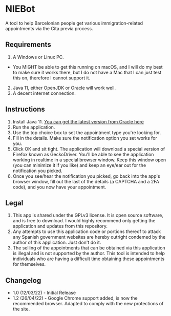 # NIEBot
A tool to help Barcelonian people get various immigration-related appointments via the Cita previa process.

## Requirements
1. A Windows or Linux PC.
  - You MIGHT be able to get this running on macOS, and I will do my best to make sure it works there, but I do not have a Mac that I can just test this on, therefore I cannot support it.
2. Java 11, either OpenJDK or Oracle will work well.
3. A decent internet connection.

## Instructions
1. Install Java 11. [You can get the latest version from Oracle here](https://www.oracle.com/java/technologies/javase/jdk11-archive-downloads.html)
2. Run the application.
3. Use the top choice box to set the appointment type you're looking for.
4. Fill in the details. Make sure the notification option you set works for you.
5. Click OK and sit tight. The application will download a special version of Firefox known as GeckoDriver. You'll be able to see the application working in realtime in a special browser window. Keep this window open (you can minimize it if you like) and keep an eye/ear out for the notification you picked.
6. Once you see/hear the notification you picked, go back into the app's browser window, fill out the last of the details (a CAPTCHA and a 2FA code), and you now have your appointment.

## Legal
1. This app is shared under the GPLv3 license. It is open source software, and is free to download. I would highly recommend only getting the application and updates from this repository.
2. Any attempts to use this application code or portions thereof to attack any Spanish government websites are hereby outright condemed by the author of this application. Just don't do it.
3. The selling of the appointments that can be obtained via this application is illegal and is not supported by the author. This tool is intended to help individuals who are having a difficult time obtaining these appointments for themselves.

## Changelog

* 1.0 (12/03/22) - Initial Release
* 1.2 (26/04/22) - Google Chrome support added, is now the recommended browser. Adapted to comply with the new protections of the site.
